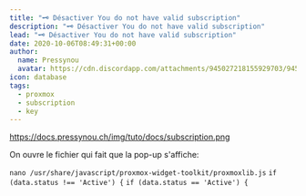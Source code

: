 ```yaml
---
title: "🗝️ Désactiver You do not have valid subscription"
description: "🗝️ Désactiver You do not have valid subscription"
lead: "🗝️ Désactiver You do not have valid subscription"
date: 2020-10-06T08:49:31+00:00
author:
  name: Pressynou
  avatar: https://cdn.discordapp.com/attachments/945027218155929703/945713566214914138/profilephoto.jpg
icon: database
tags:
  - proxmox
  - subscription
  - key
---
```


https://docs.pressynou.ch/img/tuto/docs/subscription.png

On ouvre le fichier qui fait que la pop-up s'affiche:

`nano /usr/share/javascript/proxmox-widget-toolkit/proxmoxlib.js`
`if (data.status !== 'Active') {`
`if (data.status == 'Active') {`